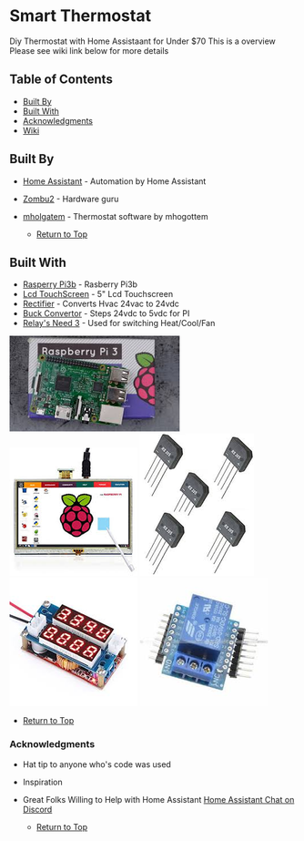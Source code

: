 # Smart Thermostat

Diy Thermostat with Home Assistaant for Under $70 This is a overview Please see wiki link below for more details

Table of Contents
-----------------

  * [Built By](#built-by)
  * [Built With](#built-with)
  * [Acknowledgments](#acknowledgments)
  * [Wiki](https://github.com/Vasiley/Diy_Thermostat_with_Homeassistant/wiki)

 
  
## Built By


* [Home Assistant](https://home-assistant.io/) - Automation by Home Assistant
* [Zombu2](https://github.com/zombu2/) - Hardware guru
* [mholgatem](https://github.com/mholgatem/ThermOS) - Thermostat software by mhogottem

   * [Return to Top](#smart-thermostat)

## Built With


* [Rasperry Pi3b](https://www.raspberrypi.org/products/raspberry-pi-3-model-b/) - Rasberry Pi3b
* [Lcd TouchScreen](https://www.amazon.com/gp/product/B013JECYF2/ref=oh_aui_detailpage_o05_s00?ie=UTF8&psc=1) - 5" Lcd Touchscreen
* [Rectifier](https://www.amazon.com/KBP06-RS205-Full-Bridge-Rectifier/dp/B01B3K569A/ref=sr_1_12?ie=UTF8&qid=1509064779&sr=8-12&keywords=rectifier) - Converts Hvac 24vac to 24vdc
* [Buck Convertor](https://www.amazon.com/gp/product/B00GZG7X9Y/ref=oh_aui_search_detailpage?ie=UTF8&psc=1) - Steps 24vdc to 5vdc for PI
* [Relay's Need 3](https://www.ebay.com/itm/1Pcs-Relay-Shield-Boards-5V-For-WeMos-D1-Mini-Module-Development-Boards/122645522508?hash=item1c8e3e284c:g:jJ0AAOSwyBhZjwpz) - Used for switching Heat/Cool/Fan

![Pi3b](https://github.com/Vasiley/Diy_Thermostat_with_Homeassistant/blob/master/www/pi3b.jpg)
![5inchTouchScreen](https://github.com/Vasiley/Diy_Thermostat_with_Homeassistant/blob/master/www/lcdscreen.jpg)
![Recitifier](https://github.com/Vasiley/Diy_Thermostat_with_Homeassistant/blob/master/www/recitifier.jpg)
![BuckConvertor](https://github.com/Vasiley/Diy_Thermostat_with_Homeassistant/blob/master/www/buckconvertor.jpg)
![Relay](https://github.com/Vasiley/Diy_Thermostat_with_Homeassistant/blob/master/www/relays.jpg)

   * [Return to Top](#smart-thermostat)

### Acknowledgments


* Hat tip to anyone who's code was used
* Inspiration
* Great Folks Willing to Help with Home Assistant [Home Assistant Chat on Discord](https://discordapp.com/invite/c5DvZ4e) 

   * [Return to Top](#smart-thermostat)

